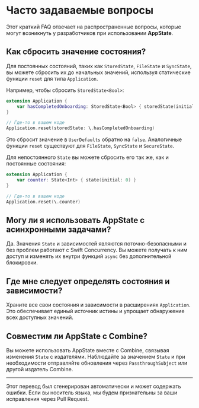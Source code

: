 # Часто задаваемые вопросы

Этот краткий FAQ отвечает на распространенные вопросы, которые могут возникнуть у разработчиков при использовании **AppState**.

## Как сбросить значение состояния?

Для постоянных состояний, таких как `StoredState`, `FileState` и `SyncState`, вы можете сбросить их до начальных значений, используя статические функции `reset` для типа `Application`.

Например, чтобы сбросить `StoredState<Bool>`:
```swift
extension Application {
    var hasCompletedOnboarding: StoredState<Bool> { storedState(initial: false, id: "onboarding_complete") }
}

// Где-то в вашем коде
Application.reset(storedState: \.hasCompletedOnboarding)
```
Это сбросит значение в `UserDefaults` обратно на `false`. Аналогичные функции `reset` существуют для `FileState`, `SyncState` и `SecureState`.

Для непостоянного `State` вы можете сбросить его так же, как и постоянные состояния:
```swift
extension Application {
    var counter: State<Int> { state(initial: 0) }
}

// Где-то в вашем коде
Application.reset(\.counter)
```

## Могу ли я использовать AppState с асинхронными задачами?

Да. Значения `State` и зависимостей являются поточно-безопасными и без проблем работают с Swift Concurrency. Вы можете получать к ним доступ и изменять их внутри функций `async` без дополнительной блокировки.

## Где мне следует определять состояния и зависимости?

Храните все свои состояния и зависимости в расширениях `Application`. Это обеспечивает единый источник истины и упрощает обнаружение всех доступных значений.

## Совместим ли AppState с Combine?

Вы можете использовать AppState вместе с Combine, связывая изменения `State` с издателями. Наблюдайте за значением `State` и при необходимости отправляйте обновления через `PassthroughSubject` или другой издатель Combine.

---
Этот перевод был сгенерирован автоматически и может содержать ошибки. Если вы носитель языка, мы будем признательны за ваши исправления через Pull Request.
